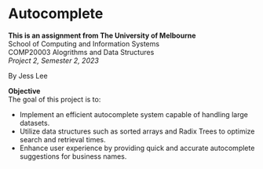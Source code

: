 # Autocomplete

**This is an assignment from The University of Melbourne**  
School of Computing and Information Systems  
COMP20003 Alogrithms and Data Structures  
*Project 2, Semester 2, 2023*

By Jess Lee

**Objective**\
The goal of this project is to:
- Implement an efficient autocomplete system capable of handling large datasets.
- Utilize data structures such as sorted arrays and Radix Trees to optimize search and retrieval times.
- Enhance user experience by providing quick and accurate autocomplete suggestions for business names.
